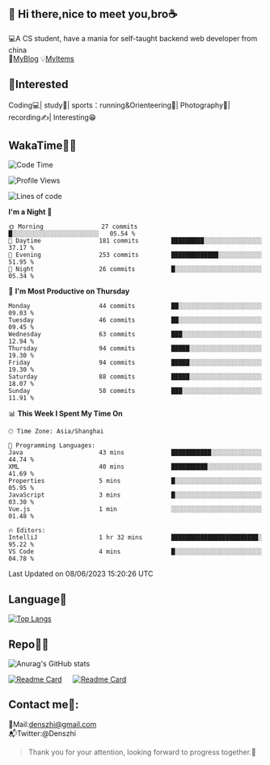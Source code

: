 👋 Hi there,nice to meet you,bro☕
---
💻A CS student, have a mania for self-taught backend web developer from china   
👣[MyBlog](https://github.com/HealUP/MyBlog)
💡[MyItems](https://healup.github.io/)

 <!-- waka-box start -->
 <!-- waka-box end -->
 
🧲**Interested**
--
Coding💻| study📖| sports：running&Orienteering🏃‍| Photography📸| recording✍️| Interesting😁

WakaTime👨‍💻
---
<!--START_SECTION:waka-->
![Code Time](http://img.shields.io/badge/Code%20Time-152%20hrs%2043%20mins-blue)

![Profile Views](http://img.shields.io/badge/Profile%20Views-11-blue)

![Lines of code](https://img.shields.io/badge/From%20Hello%20World%20I%27ve%20Written-166.1%20thousand%20lines%20of%20code-blue)

**I'm a Night 🦉** 

```text
🌞 Morning                27 commits          █░░░░░░░░░░░░░░░░░░░░░░░░   05.54 % 
🌆 Daytime                181 commits         █████████░░░░░░░░░░░░░░░░   37.17 % 
🌃 Evening                253 commits         █████████████░░░░░░░░░░░░   51.95 % 
🌙 Night                  26 commits          █░░░░░░░░░░░░░░░░░░░░░░░░   05.34 % 
```
📅 **I'm Most Productive on Thursday** 

```text
Monday                   44 commits          ██░░░░░░░░░░░░░░░░░░░░░░░   09.03 % 
Tuesday                  46 commits          ██░░░░░░░░░░░░░░░░░░░░░░░   09.45 % 
Wednesday                63 commits          ███░░░░░░░░░░░░░░░░░░░░░░   12.94 % 
Thursday                 94 commits          █████░░░░░░░░░░░░░░░░░░░░   19.30 % 
Friday                   94 commits          █████░░░░░░░░░░░░░░░░░░░░   19.30 % 
Saturday                 88 commits          █████░░░░░░░░░░░░░░░░░░░░   18.07 % 
Sunday                   58 commits          ███░░░░░░░░░░░░░░░░░░░░░░   11.91 % 
```


📊 **This Week I Spent My Time On** 

```text
🕑︎ Time Zone: Asia/Shanghai

💬 Programming Languages: 
Java                     43 mins             ███████████░░░░░░░░░░░░░░   44.74 % 
XML                      40 mins             ██████████░░░░░░░░░░░░░░░   41.69 % 
Properties               5 mins              █░░░░░░░░░░░░░░░░░░░░░░░░   05.95 % 
JavaScript               3 mins              █░░░░░░░░░░░░░░░░░░░░░░░░   03.30 % 
Vue.js                   1 min               ░░░░░░░░░░░░░░░░░░░░░░░░░   01.48 % 

🔥 Editors: 
IntelliJ                 1 hr 32 mins        ████████████████████████░   95.22 % 
VS Code                  4 mins              █░░░░░░░░░░░░░░░░░░░░░░░░   04.78 % 
```


 Last Updated on 08/06/2023 15:20:26 UTC
<!--END_SECTION:waka-->

Language🚀
---
[![Top Langs](https://github-readme-stats.vercel.app/api/top-langs/?username=HealUP&layout=compact&hide_border=true)](https://github.com/HealUP)

Repo🧑‍💻
---
![Anurag's GitHub stats](https://github-readme-stats.vercel.app/api?username=HealUP&count_private=true&show_icons=true&theme=gruvbox&hide_border=true) 

[![Readme Card](https://github-readme-stats.vercel.app/api/pin/?username=HealUP&repo=InternetEy&theme=transparent)](https://github.com/HealUP/InternetEy) &emsp;
[![Readme Card](https://github-readme-stats.vercel.app/api/pin/?username=HealUP&repo=CampusExperience&theme=transparent)](https://github.com/HealUP/CampusExperience)


Contact me📱:
---
📮Mail:denszhi@gmail.com  
📬Twitter:@Denszhi  

> Thank you for your attention, looking forward to progress together.🎉
